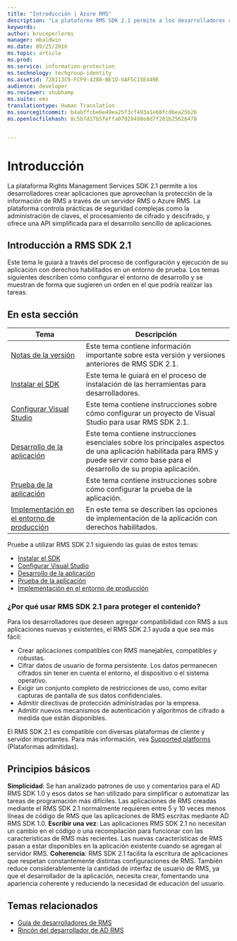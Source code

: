 ```yaml
---
title: "Introducción | Azure RMS"
description: "La plataforma RMS SDK 2.1 permite a los desarrolladores crear aplicaciones que aprovechan la protección de la información de RMS."
keywords: 
author: bruceperlerms
manager: mbaldwin
ms.date: 09/25/2016
ms.topic: article
ms.prod: 
ms.service: information-protection
ms.technology: techgroup-identity
ms.assetid: 728113C9-FCF9-4280-BE1D-6AF5C15E449E
audience: developer
ms.reviewer: shubhamp
ms.suite: ems
translationtype: Human Translation
ms.sourcegitcommit: b4abffcbe6e49ea25f3cf493a1e68fcd6ea25b26
ms.openlocfilehash: 8c5b7d17b5feffa07028498e8d7f201b25626478


---
```

# <a name="getting-started"></a>Introducción

La plataforma Rights Management Services SDK 2.1 permite a los desarrolladores crear aplicaciones que aprovechan la protección de la información de RMS a través de un servidor RMS o Azure RMS. La plataforma controla prácticas de seguridad complejas como la administración de claves, el procesamiento de cifrado y descifrado, y ofrece una API simplificada para el desarrollo sencillo de aplicaciones.

## <a name="get-started-with-rms-sdk-21"></a>Introducción a RMS SDK 2.1

Este tema le guiará a través del proceso de configuración y ejecución de su aplicación con derechos habilitados en un entorno de prueba. Los temas siguientes describen cómo configurar el entorno de desarrollo y se muestran de forma que sugieren un orden en el que podría realizar las tareas.

## <a name="in-this-sections"></a>En esta sección

| Tema | Descripción |
|-------|-------------|
| [Notas de la versión](release-notes-rtm.md) | Este tema contiene información importante sobre esta versión y versiones anteriores de RMS SDK 2.1.|
| [Instalar el SDK](install-the-rms-sdk.md) | Este tema le guiará en el proceso de instalación de las herramientas para desarrolladores.|
| [Configurar Visual Studio](how-to-configure-a-visual-studio-project-to-use-the-ad-rms-sdk-2-0.md) | Este tema contiene instrucciones sobre cómo configurar un proyecto de Visual Studio para usar RMS SDK 2.1.|
| [Desarrollo de la aplicación](developing-your-application.md) | Este tema contiene instrucciones esenciales sobre los principales aspectos de una aplicación habilitada para RMS y puede servir como base para el desarrollo de su propia aplicación.|
| [Prueba de la aplicación](how-to-set-up-your-test-environment.md) |Este tema contiene instrucciones sobre cómo configurar la prueba de la aplicación.|
| [Implementación en el entorno de producción](deploying-your-application.md) |En este tema se describen las opciones de implementación de la aplicación con derechos habilitados.|


Pruebe a utilizar RMS SDK 2.1 siguiendo las guías de estos temas:

- [Instalar el SDK](install-the-rms-sdk.md)
- [Configurar Visual Studio](how-to-configure-a-visual-studio-project-to-use-the-ad-rms-sdk-2-0.md)
- [Desarrollo de la aplicación](developing-your-application.md)
- [Prueba de la aplicación](how-to-set-up-your-test-environment.md)
- [Implementación en el entorno de producción](deploying-your-application.md)

### <a name="why-use-rms-sdk-21-for-protecting-your-content"></a>¿Por qué usar RMS SDK 2.1 para proteger el contenido?

Para los desarrolladores que deseen agregar compatibilidad con RMS a sus aplicaciones nuevas y existentes, el RMS SDK 2.1 ayuda a que sea más fácil:

-   Crear aplicaciones compatibles con RMS manejables, compatibles y robustas.
-   Cifrar datos de usuario de forma persistente. Los datos permanecen cifrados sin tener en cuenta el entorno, el dispositivo o el sistema operativo.
-   Exigir un conjunto completo de restricciones de uso, como evitar capturas de pantalla de sus datos confidenciales.
-   Admitir directivas de protección administradas por la empresa.
-   Admitir nuevos mecanismos de autenticación y algoritmos de cifrado a medida que están disponibles.

El RMS SDK 2.1 es compatible con diversas plataformas de cliente y servidor importantes. Para más información, vea [Supported platforms](supported-platforms.md) (Plataformas admitidas).

## <a name="core-principles"></a>Principios básicos

**Simplicidad**: Se han analizado patrones de uso y comentarios para el AD RMS SDK 1.0 y esos datos se han utilizado para simplificar o automatizar las tareas de programación más difíciles. Las aplicaciones de RMS creadas mediante el RMS SDK 2.1 normalmente requieren entre 5 y 10 veces menos líneas de código de RMS que las aplicaciones de RMS escritas mediante AD RMS SDK 1.0.
**Escribir una vez**: Las aplicaciones RMS SDK 2.1 no necesitan un cambio en el código o una recompilación para funcionar con las características de RMS más recientes. Las nuevas características de RMS pasan a estar disponibles en la aplicación existente cuando se agregan al servidor RMS.
**Coherencia**: RMS SDK 2.1 facilita la escritura de aplicaciones que respetan constantemente distintas configuraciones de RMS. También reduce considerablemente la cantidad de interfaz de usuario de RMS, ya que el desarrollador de la aplicación, necesita crear, fomentando una apariencia coherente y reduciendo la necesidad de educación del usuario.

## <a name="related-topics"></a>Temas relacionados

* [Guía de desarrolladores de RMS](developers-guide.md)
* [Rincón del desarrollador de AD RMS](http://blogs.msdn.com/b/rms/)

 

 



<!--HONumber=Nov16_HO1-->


